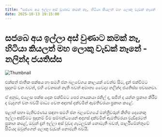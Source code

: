 ```yaml
---
title: "සජබෙ අය ඉල්ලා අස් වුණාට කමක් නෑ, හිටියා කියලත් මහ ලොකු වැඩක් නෑනේ - නලින්ද ජයතිස්ස"
date: 2025-10-13 19:15:00
---
```


# සජබෙ අය ඉල්ලා අස් වුණාට කමක් නෑ, හිටියා කියලත් මහ ලොකු වැඩක් නෑනේ - නලින්ද ජයතිස්ස

![Thumbnail](https://helakuru.sgp1.cdn.digitaloceanspaces.com/esana/images/lib/nalinda-jaya-uop.jpg)

එක්සත් ජාතික පක්ෂය හා සමගි ජන බලවේගය කාලයක් වෙන්ව සිට, දැන් එක්වීමට සූදානම් වන බවත්, එහි වෙනසක් නැති බවත් අමාත්‍ය වෛද්‍ය නලින්ද ජයතිස්ස පවසනවා.

ඒ අනුව, එලෙස පක්ෂ දෙක එක්වීමට පෙර නායකයා රනිල් ද, සජිත් ද යන්න ප්‍රකාශ කිරීම ද වැදගත් වන බවයි මාධ්‍ය වෙත අදහස් දක්වමින් ඇමතිවරයා ප්‍රකාශ කළේ.

පළාත් සභා මැතිවරණය සඳහා සමගි ජන බලවේගයේ මන්ත්‍රීවරුන් කිහිප දෙනෙකු ඉල්ලා අස්වීමට සූදානම් වීම සම්බන්ධයෙන් අදහස් දක්වමින් ඇමතිවරයා වැඩිදුරටත් ප්‍රකාශ කළේ, ඔවුන් දැන් ඉල්ලා අස් වුවද ගැටලුවක් නොමැති බවත්, පාර්ලිමේන්තුවේ සිටියද ඔවුන්ගෙන් ලොකු වැඩක් නොමැති බවයි.


